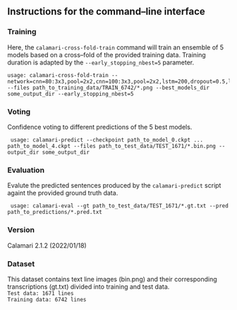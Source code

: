 ## Instructions for the command–line interface

### Training 
Here, the `calamari-cross-fold-train` command will train an ensemble of 5 models based on a cross–fold of the provided training data. Training duration is adapted by the `--early_stopping_nbest=5` parameter.

	usage: calamari-cross-fold-train --network=cnn=80:3x3,pool=2x2,cnn=100:3x3,pool=2x2,lstm=200,dropout=0.5,lstm=200,dropout=0.5 --files path_to_training_data/TRAIN_6742/*.png --best_models_dir some_output_dir --early_stopping_nbest=5 
### Voting
Confidence voting to different predictions of the 5 best models.
  
 	 usage: calamari-predict --checkpoint path_to_model_0.ckpt ... path_to_model_4.ckpt --files path_to_test_data/TEST_1671/*.bin.png --output_dir some_output_dir
### Evaluation
Evalute the predicted sentences produced by the `calamari-predict` script againt the provided ground truth data.

	 usage: calamari-eval --gt path_to_test_data/TEST_1671/*.gt.txt --pred path_to_predictions/*.pred.txt

### Version 
Calamari 2.1.2 (2022/01/18)

### Dataset 
This dataset contains text line images (bin.png) and their corresponding transcriptions (gt.txt) divided into training and test data. <br/> 
`Test data: 1671 lines` <br/> 
`Training data: 6742 lines` 

 
